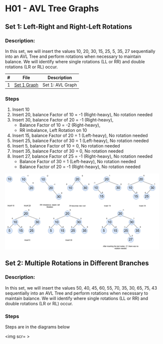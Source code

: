 # H01 - AVL Tree Graphs
## Set 1: Left-Right and Right-Left Rotations
### Description:
In this set, we will insert the values 10, 20, 30, 15, 25, 5, 35, 27 sequentially into an AVL Tree and perform rotations when necessary to maintain balance. We will identify where single rotations (LL or RR) and double rotations (LR or RL) occur.

|#|File|Description|
|---|---|---|
|1| [Set 1 Graph](Assignments/H01/AVL.drawio.png) |Set 1: AVL Graph|

### Steps
1. Insert 10
2. Insert 20, balance Factor of 10 = -1 (Right-heavy), No rotation needed
3. Insert 30, balance Factor of 20 = -1 (Right-heavy),
   * Balance Factor of 10 = -2 (Right-heavy),
   * RR imbalance, Left Rotation on 10
5. Insert 15, balance Factor of 20 = 1 (Left-heavy), No rotation needed
6. Insert 25, balance Factor of 30 = 1 (Left-heavy), No rotation needed
7. Insert 5, balance Factor of 10 = 0, No rotation needed
8. Insert 35, balance Factor of 30 = 0, No rotation needed
9. Insert 27, balance Factor of 25 = -1 (Right-heavy), No rotation needed
    * Balance Factor of 30 = 1 (Left-heavy), No rotation needed
    * Balance Factor of 20 = -1 (Right-heavy), No rotation needed

<img src=https://github.com/Arflores98/3013-Algorithms/blob/main/Assignments/H01/AVL.drawio.png>

## Set 2: Multiple Rotations in Different Branches
### Description:
In this set, we will insert the values 50, 40, 45, 60, 55, 70, 35, 30, 65, 75, 43 sequentially into an AVL Tree and perform rotations when necessary to maintain balance. We will identify where single rotations (LL or RR) and double rotations (LR or RL) occur.

### Steps
Steps are in the diagrams below

<img scr= >
